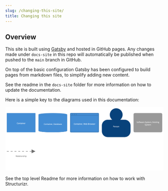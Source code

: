 ```yaml
---
slug: /changing-this-site/
title: Changing this site
---
```


## Overview

This site is built using [Gatsby](https://www.gatsbyjs.com/) and hosted in
GitHub pages. Any changes made under `docs-site` in this repo will automatically
be published when pushed to the `main` branch in GitHub.

On top of the basic configuration Gatsby has been configured to build pages from
markdown files, to simplify adding new content.

See the readme in the `docs-site` folder for more information on how to update
the documentation.

Here is a simple key to the diagrams used in this documentation:

![structurizr-1-SystemContainers-key.png](plan-limits-viewer/structurizr-1-SystemContainers-key.png)

See the top level Readme for more information on how to work with Structurizr.